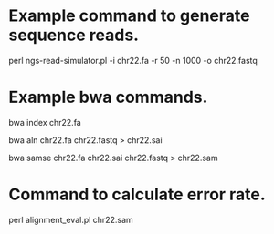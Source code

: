 # Example command to generate sequence reads.
perl ngs-read-simulator.pl -i chr22.fa -r 50 -n 1000 -o chr22.fastq

# Example bwa commands.
bwa index chr22.fa

bwa aln chr22.fa chr22.fastq > chr22.sai

bwa samse chr22.fa chr22.sai chr22.fastq > chr22.sam

# Command to calculate error rate.
perl alignment_eval.pl chr22.sam
